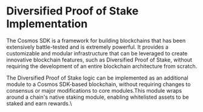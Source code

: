 # Diversified Proof of Stake Implementation

The Cosmos SDK is a framework for building blockchains that has been extensively battle-tested and is extremely powerful. It provides a customizable and modular infrastructure that can be leveraged to create innovative blockchain features, such as Diversified Proof of Stake, without requiring the development of an entire blockchain architecture from scratch.

The Diversified Proof of Stake logic can be implemented as an additional module to a Cosmos SDK-based blockchain, without requiring changes to consensus or major modifications to core modules.This module wraps around a chain's native staking module, enabling whitelisted assets to be staked and earn rewards.\
